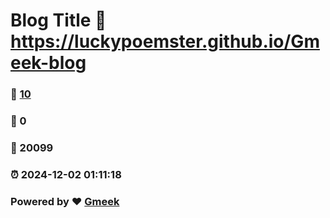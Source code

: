 # Blog Title :link: https://luckypoemster.github.io/Gmeek-blog 
### :page_facing_up: [10](https://luckypoemster.github.io/Gmeek-blog/tag.html) 
### :speech_balloon: 0 
### :hibiscus: 20099 
### :alarm_clock: 2024-12-02 01:11:18 
### Powered by :heart: [Gmeek](https://github.com/Meekdai/Gmeek)
